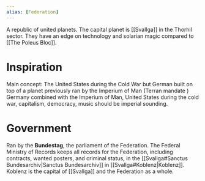 ```yaml
---
alias: [Federation]
---
```


A republic of united planets. The capital planet is [[Svallga]] in the Thorhil sector. They have an edge on technology and solarian magic compared to [[The Poleus Bloc]].

# Inspiration

Main concept: The United States during the Cold War but German built on top of a planet previously ran by the Imperium of Man (Terran mandate )
Germany combined with the Imperium of Man, United States during the cold war, capitalism, democracy, music should be imperial sounding. 

# Government

Ran by the **Bundestag**, the parliament of the Federation. The Federal Ministry of Records keeps all records for the Federation, including contracts, wanted posters, and criminal status, in the [[Svallga#Sanctus Bundesarchiv|Sanctus Bundesarchiv]] in [[Svallga#Koblenz|Koblenz]]. Koblenz is the capital of [[Svallga]] and the Federation as a whole. 
